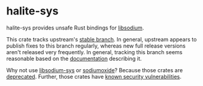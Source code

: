 # halite-sys

halite-sys provides unsafe Rust bindings for [libsodium](https://doc.libsodium.org/).

This crate tracks upstream's [stable branch](https://github.com/jedisct1/libsodium/tree/stable). In general, upstream appears to publish fixes to this branch regularly, whereas new full release versions aren't released very frequently. In general, tracking this branch seems reasonable based on the [documentation](https://doc.libsodium.org/installation#stable-branch) describing it.

Why not use [libsodium-sys](https://crates.io/crates/libsodium-sys) or [sodiumoxide](https://crates.io/crates/sodiumoxide)? Because those crates are [deprecated](https://github.com/sodiumoxide/sodiumoxide/blob/master/README.md). Further, those crates have [known security vulnerabilities](https://www.cvedetails.com/cve/CVE-2019-25002/).
